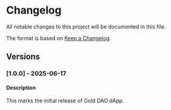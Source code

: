 # Changelog

All notable changes to this project will be documented in this file.

The format is based on [Keep a Changelog](https://keepachangelog.com/en/1.0.0/).

## Versions

### [1.0.0] - 2025-06-17

#### Description

This marks the initial release of Gold DAO dApp.

